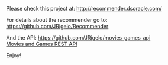 Please check this project at: http://recommender.dsoracle.com/  

For details about the recommender go to:
https://github.com/JRigelo/Recommender

And the API:
https://github.com/JRigelo/movies_games_api    
[Movies and Games REST API](http://recommenderapi.dsoracle.com/)

Enjoy!
